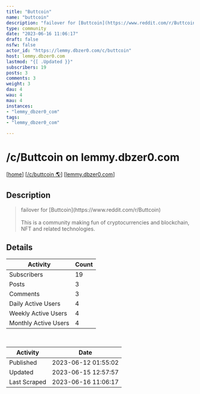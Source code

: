 ```yaml
---
title: "Buttcoin" 
name: "buttcoin"
description: "failover for [Buttcoin](https://www.reddit.com/r/Buttcoin)This is a community making fun of cryptocurrencies and blockchain, NFT and related technologies."
type: community
date: "2023-06-16 11:06:17"
draft: false
nsfw: false
actor_id: "https://lemmy.dbzer0.com/c/buttcoin"
host: lemmy.dbzer0.com
lastmod: "{[ .Updated }}"
subscribers: 19
posts: 3
comments: 3
weight: 3
dau: 4
wau: 4
mau: 4
instances:
- "lemmy_dbzer0_com"
tags: 
- "lemmy_dbzer0_com"

---
```


# /c/Buttcoin on lemmy.dbzer0.com

[[home](/)]
[[/c/buttcoin 🌎](https://lemmy.dbzer0.com/c/buttcoin)]
[[lemmy.dbzer0.com](/instances/lemmy_dbzer0_com)]


## Description 

<blockquote class="description">
failover for [Buttcoin](https://www.reddit.com/r/Buttcoin)<br><br>This is a community making fun of cryptocurrencies and blockchain, NFT and related technologies.
</blockquote>


## Details

| Activity | Count  |
|----------------------|---|
| Subscribers          | 19 |
| Posts                | 3  |
| Comments             | 3  |
| Daily Active Users   | 4  |
| Weekly Active Users  | 4  |
| Monthly Active Users | 4  |

<br>

| Activity | Date |
|----------------------|---|
| Published            | 2023-06-12 01:55:02 |
| Updated              | 2023-06-15 12:57:57 |
| Last Scraped         | 2023-06-16 11:06:17 |
